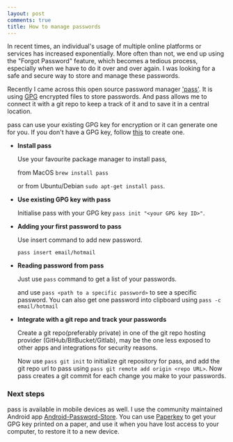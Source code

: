 ```yaml
---
layout: post
comments: true
title: How to manage passwords
---
```


In recent times, an individual's usage of multiple online platforms or services has increased exponentially.
More often than not, we end up using the "Forgot Password" feature,
which becomes a tedious process, especially when we have to do it over
and over again. I was looking for a safe and secure way to store and manage
these passwords.

Recently I came across this open source password manager
['pass'](https://www.passwordstore.org/). It is using [GPG](https://en.wikipedia.org/wiki/GNU_Privacy_Guard) encrypted files to store passwords. And pass allows me to connect it with a git repo to keep a track of it and to save it in a central location.

pass can use your existing GPG key for encryption or it can generate one
for you. If you don't have a GPG key, follow
[this](https://www.redhat.com/sysadmin/creating-gpg-keypairs) to create one.

- **Install pass**

    Use your favourite package manager to install pass,

    from MacOS `brew install pass`

    or from Ubuntu/Debian `sudo apt-get install pass`.

- **Use existing GPG key with pass**

    Initialise pass with your GPG key `pass init "<your GPG key ID>"`.

- **Adding your first password to pass**

    Use insert command to add new password.

    `pass insert email/hotmail`

- **Reading password from pass**

    Just use `pass` command to get a list of your passwords.

    and use `pass <path to a specific password>` to see a specific password. You can also
get one password into clipboard using `pass -c email/hotmail`

- **Integrate with a git repo and track your passwords**

    Create a git repo(preferably private) in one of the git repo hosting provider (GitHub/BitBucket/Gitlab), may be the one less exposed to other apps and integrations for security reasons.

    Now use `pass git init` to initialize git repository for pass, and add
the git repo url to pass using `pass git remote add origin <repo URL>`.
Now pass creates a git commit for each change you make to your passwords.


### Next steps

pass is available in mobile devices as well. I use the community
maintained Android app [Android-Password-Store](https://github.com/zeapo/Android-Password-Store#readme).
You can use [Paperkey](https://en.wikipedia.org/wiki/Paper_key) to get your GPG key printed on a paper, and use it
when you have lost access to your computer, to restore it to a new device.


